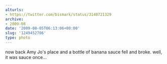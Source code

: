 ```yaml
---
alturls:
- https://twitter.com/bismark/status/3140721329
archive:
- 2009-08
date: '2009-08-05T06:13:06+00:00'
slug: '1249452786'
type: photo
---
```


now back Amy Jo's place and a bottle of banana sauce fell and broke. well, it was sauce once...
